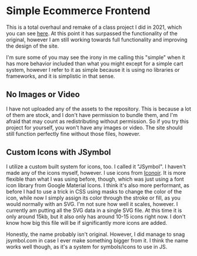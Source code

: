 # Simple Ecommerce Frontend
This is a total overhaul and remake of a class project I did in 2021, which you can see [here](https://github.com/gmni-dev/Simple-Ecommerce-Frontend-2021). At this point it has surpassed the functionality of the original, however I am still working towards full functionality and improving the design of the site.

I'm sure some of you may see the irony in me calling this "simple" when it has more behavior included than what you might except for a simple cart system, however I refer to it as simple because it is using no libraries or frameworks, and it is simplistic in that sense.

## No Images or Video
I have not uploaded any of the assets to the repository. This is because a lot of them are stock, and I don't have permission to bundle them, and I'm afraid that may count as redistributing without permission. So if you try this project for yourself, you won't have any images or video. The site should still function perfectly fine without those files, however.

## Custom Icons with JSymbol
I utilize a custom built system for icons, too. I called it "JSymbol". I haven't made any of the icons myself, however. I use icons from [Iconoir](https://iconoir.com). It is more flexible than what I was using before, though, which was just using a font icon library from Google Material Icons. I think it's also more performant, as before I had to use a trick in CSS using masks to change the color of the icon, while now I simply assign its color through the stroke or fill, as you would normally with an SVG. I'm not sure how well it scales, however. I currently am putting all the SVG data in a single SVG file. At this time it is only around 15kb, but it also only has around 10-15 icons right now. I don't know how big this file will be if significantly more icons are added.

Honestly, the name probably isn't original. However, I did manage to snag jsymbol.com in case I ever make something bigger from it. I think the name works well though, as it's a system for symbols/icons to use in JS.
